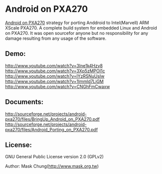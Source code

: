 Android on PXA270
=============
[Android on PXA270][1] strategy for porting Anddroid to Intel(Marvell) ARM XScale PXA270.
A complete build system for embedded Linux and Android on PXA270.
It was open sourcefor anyone but no responsibility for any damage resulting from any usage of the software.


Demo:
----------------
http://www.youtube.com/watch?v=3Ine1k4Hzy8 
http://www.youtube.com/watch?v=3Xp5zMPOI1c 
http://www.youtube.com/watch?v=lYzRSNuUsIw 
http://www.youtube.com/watch?v=1lmmld7LjGM 
http://www.youtube.com/watch?v=CNGhFmCwaxw 

Documents:
----------------
http://sourceforge.net/projects/android-pxa270/files/BringUp_Android_on_PXA270.pdf
http://sourceforge.net/projects/android-pxa270/files/Android_Porting_on_PXA270.pdf


License:
----------------
GNU General Public License version 2.0 (GPLv2)

Author: Mask Chung(http://www.mask.org.tw)

[1]: https://github.com/MaskChung/android-pxa270
